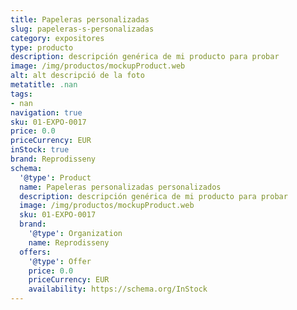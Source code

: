 ```yaml
---
title: Papeleras personalizadas
slug: papeleras-s-personalizadas
category: expositores
type: producto
description: descripción genérica de mi producto para probar
image: /img/productos/mockupProduct.web
alt: alt descripció de la foto
metatitle: .nan
tags:
- nan
navigation: true
sku: 01-EXPO-0017
price: 0.0
priceCurrency: EUR
inStock: true
brand: Reprodisseny
schema:
  '@type': Product
  name: Papeleras personalizadas personalizados
  description: descripción genérica de mi producto para probar
  image: /img/productos/mockupProduct.web
  sku: 01-EXPO-0017
  brand:
    '@type': Organization
    name: Reprodisseny
  offers:
    '@type': Offer
    price: 0.0
    priceCurrency: EUR
    availability: https://schema.org/InStock
---
```

